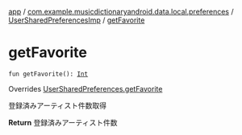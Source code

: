[app](../../index.md) / [com.example.musicdictionaryandroid.data.local.preferences](../index.md) / [UserSharedPreferencesImp](index.md) / [getFavorite](./get-favorite.md)

# getFavorite

`fun getFavorite(): `[`Int`](https://kotlinlang.org/api/latest/jvm/stdlib/kotlin/-int/index.html)

Overrides [UserSharedPreferences.getFavorite](../-user-shared-preferences/get-favorite.md)

登録済みアーティスト件数取得

**Return**
登録済みアーティスト件数

